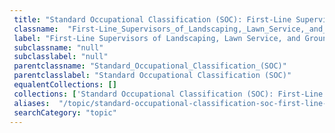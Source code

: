 ```yaml
--- 
 title: "Standard Occupational Classification (SOC): First-Line Supervisors of Landscaping, Lawn Service, and Groundskeeping Workers" 
 classname:  "First-Line_Supervisors_of_Landscaping,_Lawn_Service,_and_Groundskeeping_Workers" 
 label: "First-Line Supervisors of Landscaping, Lawn Service, and Groundskeeping Workers" 
 subclassname: "null" 
 subclasslabel: "null" 
 parentclassname: "Standard_Occupational_Classification_(SOC)" 
 parentclasslabel: "Standard Occupational Classification (SOC)" 
 equalentCollections: [] 
 collections: ['Standard Occupational Classification (SOC): First-Line Supervisors of Landscaping, Lawn Service, and Groundskeeping Workers']
 aliases:  "/topic/standard-occupational-classification-soc-first-line-supervisors-of-landscaping-lawn-service-and-groundskeeping-workers"  
 searchCategory: "topic" 
---
```

